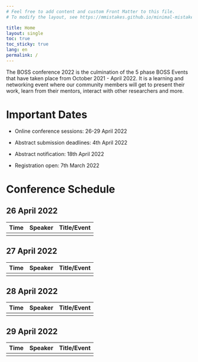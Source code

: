 ```yaml
---
# Feel free to add content and custom Front Matter to this file.
# To modify the layout, see https://mmistakes.github.io/minimal-mistakes/docs/layouts/

title: Home
layout: single
toc: true
toc_sticky: true
lang: en
permalink: /
---
```


The BOSS conference 2022 is the culmination of the 5 phase BOSS Events that have taken place from October 2021 - April 2022. 
It is a learning and networking event where our community members will get to present their work, learn from their mentors, 
interact with other researchers and more.

# Important Dates

- Online conference sessions: 26-29 April 2022

- Abstract submission deadlines: 4th April 2022

- Abstract notification: 18th April 2022

- Registration open: 7th March 2022

# Conference Schedule

## 26 April 2022

| Time | Speaker | Title/Event |
|---   |---      |---          |
|      |         |             |

## 27 April 2022

| Time | Speaker | Title/Event |
|---   |---      |---          |
|      |         |             |

## 28 April 2022

| Time | Speaker | Title/Event |
|---   |---      |---          |
|      |         |             |

## 29 April 2022

| Time | Speaker | Title/Event |
|---   |---      |---          |
|      |         |             |
